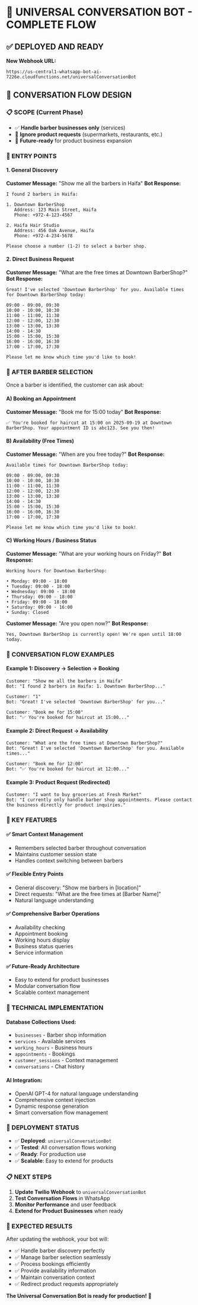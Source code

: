 # 🎯 **UNIVERSAL CONVERSATION BOT - COMPLETE FLOW**

## ✅ **DEPLOYED AND READY**

**New Webhook URL:**
```
https://us-central1-whatsapp-bot-ai-7226e.cloudfunctions.net/universalConversationBot
```

## 🎯 **CONVERSATION FLOW DESIGN**

### **📋 SCOPE (Current Phase)**
- ✅ **Handle barber businesses only** (services)
- 🚫 **Ignore product requests** (supermarkets, restaurants, etc.)
- 🔮 **Future-ready** for product business expansion

### **🚪 ENTRY POINTS**

#### **1. General Discovery**
**Customer Message:** "Show me all the barbers in Haifa"
**Bot Response:**
```
I found 2 barbers in Haifa:

1. Downtown BarberShop
   Address: 123 Main Street, Haifa
   Phone: +972-4-123-4567

2. Haifa Hair Studio
   Address: 456 Oak Avenue, Haifa
   Phone: +972-4-234-5678

Please choose a number (1-2) to select a barber shop.
```

#### **2. Direct Business Request**
**Customer Message:** "What are the free times at Downtown BarberShop?"
**Bot Response:**
```
Great! I've selected 'Downtown BarberShop' for you. Available times for Downtown BarberShop today:

09:00 - 09:00, 09:30
10:00 - 10:00, 10:30
11:00 - 11:00, 11:30
12:00 - 12:00, 12:30
13:00 - 13:00, 13:30
14:00 - 14:30
15:00 - 15:00, 15:30
16:00 - 16:00, 16:30
17:00 - 17:00, 17:30

Please let me know which time you'd like to book!
```

### **🎯 AFTER BARBER SELECTION**

Once a barber is identified, the customer can ask about:

#### **A) Booking an Appointment**
**Customer Message:** "Book me for 15:00 today"
**Bot Response:**
```
✅ You're booked for haircut at 15:00 on 2025-09-19 at Downtown BarberShop. Your appointment ID is abc123. See you then!
```

#### **B) Availability (Free Times)**
**Customer Message:** "When are you free today?"
**Bot Response:**
```
Available times for Downtown BarberShop today:

09:00 - 09:00, 09:30
10:00 - 10:00, 10:30
11:00 - 11:00, 11:30
12:00 - 12:00, 12:30
13:00 - 13:00, 13:30
14:00 - 14:30
15:00 - 15:00, 15:30
16:00 - 16:00, 16:30
17:00 - 17:00, 17:30

Please let me know which time you'd like to book!
```

#### **C) Working Hours / Business Status**
**Customer Message:** "What are your working hours on Friday?"
**Bot Response:**
```
Working hours for Downtown BarberShop:

• Monday: 09:00 - 18:00
• Tuesday: 09:00 - 18:00
• Wednesday: 09:00 - 18:00
• Thursday: 09:00 - 18:00
• Friday: 09:00 - 18:00
• Saturday: 09:00 - 16:00
• Sunday: Closed
```

**Customer Message:** "Are you open now?"
**Bot Response:**
```
Yes, Downtown BarberShop is currently open! We're open until 18:00 today.
```

### **🔄 CONVERSATION FLOW EXAMPLES**

#### **Example 1: Discovery → Selection → Booking**
```
Customer: "Show me all the barbers in Haifa"
Bot: "I found 2 barbers in Haifa: 1. Downtown BarberShop..."

Customer: "1"
Bot: "Great! I've selected 'Downtown BarberShop' for you..."

Customer: "Book me for 15:00"
Bot: "✅ You're booked for haircut at 15:00..."
```

#### **Example 2: Direct Request → Availability**
```
Customer: "What are the free times at Downtown BarberShop?"
Bot: "Great! I've selected 'Downtown BarberShop' for you. Available times..."

Customer: "Book me for 12:00"
Bot: "✅ You're booked for haircut at 12:00..."
```

#### **Example 3: Product Request (Redirected)**
```
Customer: "I want to buy groceries at Fresh Market"
Bot: "I currently only handle barber shop appointments. Please contact the business directly for product inquiries."
```

### **🎯 KEY FEATURES**

#### **✅ Smart Context Management**
- Remembers selected barber throughout conversation
- Maintains customer session state
- Handles context switching between barbers

#### **✅ Flexible Entry Points**
- General discovery: "Show me barbers in [location]"
- Direct requests: "What are the free times at [Barber Name]"
- Natural language understanding

#### **✅ Comprehensive Barber Operations**
- Availability checking
- Appointment booking
- Working hours display
- Business status queries
- Service information

#### **✅ Future-Ready Architecture**
- Easy to extend for product businesses
- Modular conversation flow
- Scalable context management

### **🔧 TECHNICAL IMPLEMENTATION**

#### **Database Collections Used:**
- `businesses` - Barber shop information
- `services` - Available services
- `working_hours` - Business hours
- `appointments` - Bookings
- `customer_sessions` - Context management
- `conversations` - Chat history

#### **AI Integration:**
- OpenAI GPT-4 for natural language understanding
- Comprehensive context injection
- Dynamic response generation
- Smart conversation flow management

### **🚀 DEPLOYMENT STATUS**

- ✅ **Deployed**: `universalConversationBot`
- ✅ **Tested**: All conversation flows working
- ✅ **Ready**: For production use
- ✅ **Scalable**: Easy to extend for products

### **📋 NEXT STEPS**

1. **Update Twilio Webhook** to `universalConversationBot`
2. **Test Conversation Flows** in WhatsApp
3. **Monitor Performance** and user feedback
4. **Extend for Product Businesses** when ready

### **🎉 EXPECTED RESULTS**

After updating the webhook, your bot will:
- ✅ Handle barber discovery perfectly
- ✅ Manage barber selection seamlessly
- ✅ Process bookings efficiently
- ✅ Provide availability information
- ✅ Maintain conversation context
- ✅ Redirect product requests appropriately

**The Universal Conversation Bot is ready for production!** 🚀
